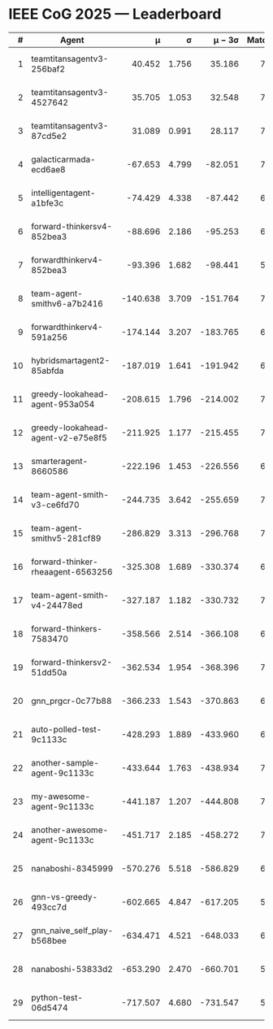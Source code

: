 # IEEE CoG 2025 — Leaderboard

| # | Agent | μ | σ | μ − 3σ | Matches | Updated |
|---:|---|---:|---:|---:|---:|---|
| 1 | teamtitansagentv3-256baf2 | 40.452 | 1.756 | 35.186 | 7562 | 2025-08-19 20:51 |
| 2 | teamtitansagentv3-4527642 | 35.705 | 1.053 | 32.548 | 7014 | 2025-08-19 20:51 |
| 3 | teamtitansagentv3-87cd5e2 | 31.089 | 0.991 | 28.117 | 7788 | 2025-08-19 20:51 |
| 4 | galacticarmada-ecd6ae8 | -67.653 | 4.799 | -82.051 | 7340 | 2025-08-19 20:51 |
| 5 | intelligentagent-a1bfe3c | -74.429 | 4.338 | -87.442 | 6048 | 2025-08-19 20:51 |
| 6 | forward-thinkersv4-852bea3 | -88.696 | 2.186 | -95.253 | 6404 | 2025-08-19 20:51 |
| 7 | forwardthinkerv4-852bea3 | -93.396 | 1.682 | -98.441 | 5864 | 2025-08-19 20:51 |
| 8 | team-agent-smithv6-a7b2416 | -140.638 | 3.709 | -151.764 | 7020 | 2025-08-19 20:51 |
| 9 | forwardthinkerv4-591a256 | -174.144 | 3.207 | -183.765 | 6680 | 2025-08-19 20:51 |
| 10 | hybridsmartagent2-85abfda | -187.019 | 1.641 | -191.942 | 6840 | 2025-08-19 20:51 |
| 11 | greedy-lookahead-agent-953a054 | -208.615 | 1.796 | -214.002 | 7096 | 2025-08-19 20:51 |
| 12 | greedy-lookahead-agent-v2-e75e8f5 | -211.925 | 1.177 | -215.455 | 7216 | 2025-08-19 20:51 |
| 13 | smarteragent-8660586 | -222.196 | 1.453 | -226.556 | 6280 | 2025-08-19 20:51 |
| 14 | team-agent-smith-v3-ce6fd70 | -244.735 | 3.642 | -255.659 | 7942 | 2025-08-19 20:51 |
| 15 | team-agent-smithv5-281cf89 | -286.829 | 3.313 | -296.768 | 7640 | 2025-08-19 20:51 |
| 16 | forward-thinker-rheaagent-6563256 | -325.308 | 1.689 | -330.374 | 6940 | 2025-08-19 20:51 |
| 17 | team-agent-smith-v4-24478ed | -327.187 | 1.182 | -330.732 | 7662 | 2025-08-19 20:51 |
| 18 | forward-thinkers-7583470 | -358.566 | 2.514 | -366.108 | 6700 | 2025-08-19 20:51 |
| 19 | forward-thinkersv2-51dd50a | -362.534 | 1.954 | -368.396 | 7520 | 2025-08-19 20:51 |
| 20 | gnn_prgcr-0c77b88 | -366.233 | 1.543 | -370.863 | 6810 | 2025-08-19 20:51 |
| 21 | auto-polled-test-9c1133c | -428.293 | 1.889 | -433.960 | 6980 | 2025-08-19 20:51 |
| 22 | another-sample-agent-9c1133c | -433.644 | 1.763 | -438.934 | 7180 | 2025-08-19 20:51 |
| 23 | my-awesome-agent-9c1133c | -441.187 | 1.207 | -444.808 | 7700 | 2025-08-19 20:51 |
| 24 | another-awesome-agent-9c1133c | -451.717 | 2.185 | -458.272 | 7980 | 2025-08-19 20:51 |
| 25 | nanaboshi-8345999 | -570.276 | 5.518 | -586.829 | 6380 | 2025-08-19 20:51 |
| 26 | gnn-vs-greedy-493cc7d | -602.665 | 4.847 | -617.205 | 5800 | 2025-08-19 20:51 |
| 27 | gnn_naive_self_play-b568bee | -634.471 | 4.521 | -648.033 | 6180 | 2025-08-19 20:51 |
| 28 | nanaboshi-53833d2 | -653.290 | 2.470 | -660.701 | 5520 | 2025-08-19 20:51 |
| 29 | python-test-06d5474 | -717.507 | 4.680 | -731.547 | 5990 | 2025-08-19 20:51 |
